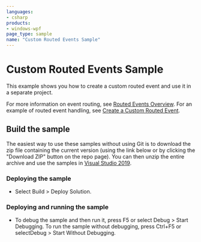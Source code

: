 ```yaml
---
languages:
- csharp
products:
- windows-wpf
page_type: sample
name: "Custom Routed Events Sample"
---
```


# Custom Routed Events Sample
This example shows you how to create a custom routed event and use it in a separate project.

For more information on event routing, see [Routed Events Overview](https://msdn.microsoft.com/en-us/library/ms742806.aspx). For an example of routed event handling, see [Create a Custom Routed Event](https://msdn.microsoft.com/en-us/library/ms752288.aspx).

## Build the sample
The easiest way to use these samples without using Git is to download the zip file containing the current version (using the link below or by clicking the "Download ZIP" button on the repo page). You can then unzip the entire archive and use the samples in [Visual Studio 2019](https://www.visualstudio.com/wpf-vs).

### Deploying the sample
- Select Build > Deploy Solution. 

### Deploying and running the sample
- To debug the sample and then run it, press F5 or select Debug >  Start Debugging. To run the sample without debugging, press Ctrl+F5 or selectDebug > Start Without Debugging. 


